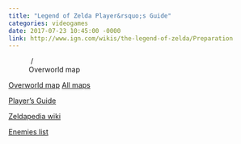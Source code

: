 ```yaml
---
title: "Legend of Zelda Player&rsquo;s Guide"
categories: videogames
date: 2017-07-23 10:45:00 -0000
link: http://www.ign.com/wikis/the-legend-of-zelda/Preparation
---
```

<figure><img src="http://tu9srvbirvvtmjikb3lzdgvylmlnbmltz3muy29t.g00.ign.com/g00/2_d3d3Lmlnbi5jb20%3D_/TU9SRVBIRVVTMjIkaHR0cDovL295c3Rlci5pZ25pbWdzLmNvbS9tZWRpYXdpa2kvYXBpcy5pZ24uY29tL3RoZS1sZWdlbmQtb2YtemVsZGEvOC84YS9aZWxkYU92ZXJ3b3JsZE1hcFExLnBuZz9pMTBjLm1hcmsuaW1hZ2UudHlwZQ%3D%3D_$/$/$/$/$/$/$" alt="" /> / <figcaption>Overworld map</figcaption></figure>

[Overworld map](http://tu9srvbirvvtmjikb3lzdgvylmlnbmltz3muy29t.g00.ign.com/g00/2_d3d3Lmlnbi5jb20%3D_/TU9SRVBIRVVTMjIkaHR0cDovL295c3Rlci5pZ25pbWdzLmNvbS9tZWRpYXdpa2kvYXBpcy5pZ24uY29tL3RoZS1sZWdlbmQtb2YtemVsZGEvOC84YS9aZWxkYU92ZXJ3b3JsZE1hcFExLnBuZz9pMTBjLm1hcmsuaW1hZ2UudHlwZQ%3D%3D_$/$/$/$/$/$/$) [All maps](http://www.ign.com/wikis/the-legend-of-zelda/Maps)

[Player&rsquo;s Guide](http://www.ign.com/wikis/the-legend-of-zelda/Preparation)

[Zeldapedia wiki](http://zelda.wikia.com/wiki/The_Legend_of_Zelda)

[Enemies list](http://www.ign.com/wikis/the-legend-of-zelda/Enemies)